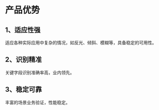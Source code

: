 # 产品优势

## 1、适应性强

适应各种实际应用中复杂的情况，如反光、倾斜、模糊等，具备稳定的可用性。

## 2、识别精准

关键字段识别准确率高，业内领先。

## 3、稳定可靠

丰富的场景业务验证，性能稳定。